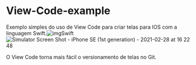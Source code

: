 # View-Code-example
Exemplo simples do uso de View Code para criar telas para IOS com a linguagem Swift.![imgSwift](https://user-images.githubusercontent.com/79647390/109430619-0e553600-79e1-11eb-895e-de84846f6622.png)![Simulator Screen Shot - iPhone SE (1st generation) - 2021-02-28 at 16 22 48](https://user-images.githubusercontent.com/79647390/109430660-48bed300-79e1-11eb-93b3-e5cf012d0337.png)


O View Code torna mais fácil o versionamento de telas no Git.
